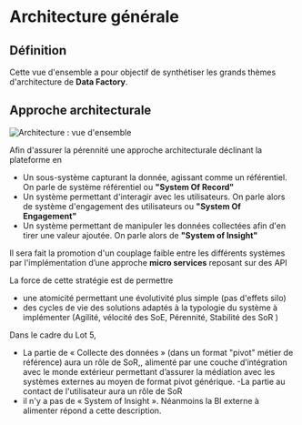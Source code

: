 # Architecture générale


## Définition

Cette vue d'ensemble a pour objectif de synthétiser les grands thèmes d'architecture de **Data Factory**.

## Approche architecturale

![Architecture : vue d'ensemble](./images/0501.ArchitectureOverview.png)

Afin d'assurer la pérennité une approche architecturale déclinant la plateforme en

 - Un sous-système capturant la donnée, agissant comme un référentiel. On parle de système référentiel ou **"System Of Record"**
 - Un système permettant d'interagir avec les utilisateurs. On parle alors de système d'engagement des utilisateurs ou **"System Of Engagement"**
 - Un système permettant de manipuler les données collectées afin d'en tirer une valeur ajoutée. On parle alors de **"System of Insight"**

Il sera fait la promotion d'un couplage faible entre les différents systèmes par l'implémentation d’une approche **micro services** reposant sur des API

La force de cette stratégie est de permettre
  - une atomicité permettant une évolutivité plus simple (pas d'effets silo)
  - des cycles de vie des solutions adaptés à la typologie du système à implémenter (Agilité, vélocité des SoE, Pérennité, Stabilité des SoR )



Dans le cadre du Lot 5,
- La partie de « Collecte des données » (dans un format "pivot" métier de référence) aura un rôle de SoR,, alimenté par une couche d’intégration avec le monde extérieur permettant d’assurer la médiation avec les systèmes externes au moyen de format pivot générique.
-La partie au contact de l'utilisateur aura un rôle de SoR
- il n'y a pas de « System of Insight ». Néanmoins la BI externe à alimenter répond a cette description.
